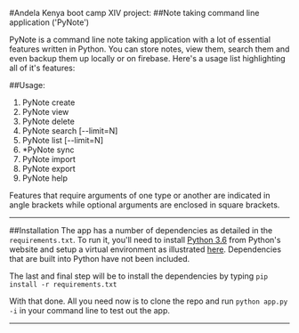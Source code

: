 #Andela Kenya boot camp XIV project:
##Note taking command line application ('PyNote')

PyNote is a command line note taking application with a lot of essential features written in Python.
You can store notes, view them, search them and even backup them up locally or on firebase.
Here's a usage list highlighting all of it's features:

##Usage:
1. PyNote create
2. PyNote view
3. PyNote delete
4. PyNote search [--limit=N]
5. PyNote list [--limit=N]
6. *PyNote sync
7. PyNote import
8. PyNote export
9. PyNote help

Features that require arguments of one type or another are indicated in angle brackets while optional arguments
are enclosed in square brackets.

--------------------------------------------------------

##Installation
The app has a number of dependencies as detailed in the `requirements.txt`. To run it, you'll need to install [Python 3.6](http://python.org) from Python's website and setup a virtual environment as illustrated [here](http://docs.python-guide.org/en/latest/dev/virtualenvs/). Dependencies that are built into Python have not been included.

The last and final step will be to install the dependencies by typing `pip install -r requirements.txt`

With that done. All you need now is to clone the repo and run `python app.py -i` in your command line to test out the app.

---------------------------------------------------------
